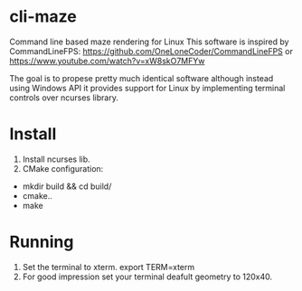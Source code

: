 # cli-maze
Command line based maze rendering for Linux
This software is inspired by CommandLineFPS:
https://github.com/OneLoneCoder/CommandLineFPS
or https://www.youtube.com/watch?v=xW8skO7MFYw

The goal is to propese pretty much identical software although instead using Windows API 
it provides support for Linux by implementing terminal controls over ncurses library.

# Install
1. Install ncurses lib.
2. CMake configuration:
* mkdir build && cd build/
* cmake..
* make

# Running
1. Set the terminal to xterm.
export TERM=xterm
2. For good impression set your terminal deafult geometry to 120x40.


